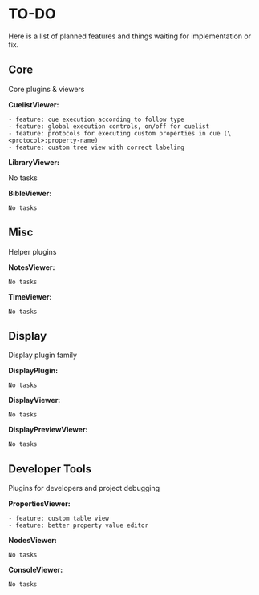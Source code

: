 # TO-DO

Here is a list of planned features and things waiting for implementation or fix.



## Core

Core plugins & viewers

**CuelistViewer:**

    - feature: cue execution according to follow type
    - feature: global execution controls, on/off for cuelist
    - feature: protocols for executing custom properties in cue (\<protocol>:property-name)
    - feature: custom tree view with correct labeling

**LibraryViewer:**

No tasks

**BibleViewer:**

    No tasks



## Misc

Helper plugins

**NotesViewer:**

    No tasks

**TimeViewer:**

    No tasks



## Display

Display plugin family

**DisplayPlugin:**

    No tasks

**DisplayViewer:**

    No tasks

**DisplayPreviewViewer:**

    No tasks



## Developer Tools

Plugins for developers and project debugging

**PropertiesViewer:**

    - feature: custom table view
    - feature: better property value editor

**NodesViewer:**

    No tasks

**ConsoleViewer:**

    No tasks
